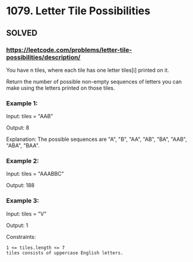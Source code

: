 # 1079. Letter Tile Possibilities

## SOLVED

### https://leetcode.com/problems/letter-tile-possibilities/description/

You have n  tiles, where each tile has one letter tiles[i] printed on it.

Return the number of possible non-empty sequences of letters you can make using the letters printed on those tiles.



### Example 1:

Input: tiles = "AAB"

Output: 8

Explanation: The possible sequences are "A", "B", "AA", "AB", "BA", "AAB", "ABA", "BAA".

### Example 2:

Input: tiles = "AAABBC"

Output: 188

### Example 3:

Input: tiles = "V"

Output: 1



Constraints:

    1 <= tiles.length <= 7
    tiles consists of uppercase English letters.

